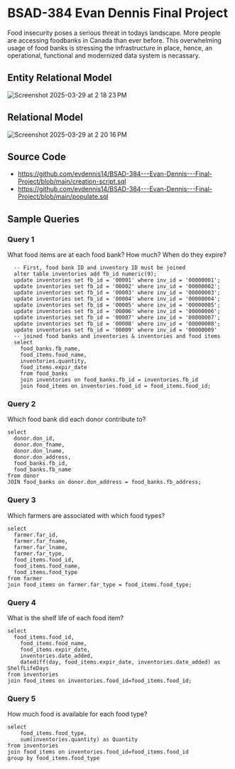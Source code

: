 # BSAD-384 Evan Dennis Final Project
Food insecurity poses a serious threat in todays landscape. More people are accessing foodbanks in Canada than ever before. This overwhelming usage of food banks is stressing the infrastructure in place, hence, an operational, functional and modernized data system is necassary.
## Entity Relational Model
![Screenshot 2025-03-29 at 2 18 23 PM](https://github.com/user-attachments/assets/a15878a0-9b6b-4570-b221-87dfbef073ef)

## Relational Model
![Screenshot 2025-03-29 at 2 20 16 PM](https://github.com/user-attachments/assets/c6820ec7-1c35-4ee4-8c69-550ac5ba23a8)

## Source Code
* https://github.com/evdennis14/BSAD-384---Evan-Dennis---Final-Project/blob/main/creation-script.sql
* https://github.com/evdennis14/BSAD-384---Evan-Dennis---Final-Project/blob/main/populate.sql

## Sample Queries

### Query 1

What food items are at each food bank? How much? When do they expire?

```
  -- First, food bank ID and inventory ID must be joined
  alter table inventories add fb_id numeric(9);
  update inventories set fb_id = '00001' where inv_id = '00000001';
  update inventories set fb_id = '00002' where inv_id = '00000002';
  update inventories set fb_id = '00003' where inv_id = '00000003';
  update inventories set fb_id = '00004' where inv_id = '00000004';
  update inventories set fb_id = '00005' where inv_id = '00000005';
  update inventories set fb_id = '00006' where inv_id = '00000006';
  update inventories set fb_id = '00007' where inv_id = '00000007';
  update inventories set fb_id = '00008' where inv_id = '00000008';
  update inventories set fb_id = '00009' where inv_id = '00000009'
  -- joined food banks and inventories & inventories and food items
  select 
    food_banks.fb_name,
    food_items.food_name,
    inventories.quantity,
    food_items.expir_date
    from food_banks
    join inventories on food_banks.fb_id = inventories.fb_id
    join food_items on inventories.food_id = food_items.food_id;
```

### Query 2

Which food bank did each donor contribute to?

```
select 
  donor.don_id, 
  donor.don_fname, 
  donor.don_lname, 
  donor.don_address, 
  food_banks.fb_id, 
  food_banks.fb_name
from donor
JOIN food_banks on donor.don_address = food_banks.fb_address;
```

### Query 3

Which farmers are associated with which food types?

```
select
  farmer.far_id, 
  farmer.far_fname, 
  farmer.far_lname, 
  farmer.far_type, 
  food_items.food_id, 
  food_items.food_name, 
  food_items.food_type
from farmer
join food_items on farmer.far_type = food_items.food_type;
```

### Query 4

What is the shelf life of each food item?

```
select
  food_items.food_id,
	food_items.food_name,
	food_items.expir_date,
	inventories.date_added,
	datediff(day, food_items.expir_date, inventories.date_added) as ShelfLifeDays
from inventories
join food_items on inventories.food_id=food_items.food_id;
```

### Query 5

How much food is available for each food type?

```
select
	food_items.food_type,
	sum(inventories.quantity) as Quantity
from inventories
join food_items on inventories.food_id=food_items.food_id
group by food_items.food_type
```
